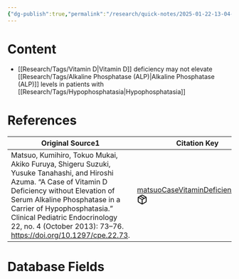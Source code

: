 ```yaml
---
{"dg-publish":true,"permalink":"/research/quick-notes/2025-01-22-13-04-08/","updated":"2025-01-28T19:48:04-05:00"}
---
```


# Content
- [[Research/Tags/Vitamin D\|Vitamin D]] deficiency may not elevate [[Research/Tags/Alkaline Phosphatase (ALP)\|Alkaline Phosphatase (ALP)]] levels in patients with [[Research/Tags/Hypophosphatasia\|Hypophosphatasia]]
# References
<div><table class="dataview table-view-table"><thead class="table-view-thead"><tr class="table-view-tr-header"><th class="table-view-th"><span>Original Source</span><span class="dataview small-text">1</span></th><th class="table-view-th"><span>Citation Key</span></th></tr></thead><tbody class="table-view-tbody"><tr><td><span>Matsuo, Kumihiro, Tokuo Mukai, Akiko Furuya, Shigeru Suzuki, Yusuke Tanahashi, and Hiroshi Azuma. “A Case of Vitamin D Deficiency without Elevation of Serum Alkaline Phosphatase in a Carrier of Hypophosphatasia.” Clinical Pediatric Endocrinology 22, no. 4 (October 2013): 73–76. <a rel="noopener nofollow" class="external-link" href="https://doi.org/10.1297/cpe.22.73" target="_blank">https://doi.org/10.1297/cpe.22.73</a>.</span></td><td><span><a data-tooltip-position="top" aria-label="Research/Evidence Sources/matsuoCaseVitaminDeficiency2013.md" data-href="Research/Evidence Sources/matsuoCaseVitaminDeficiency2013.md" href="Research/Evidence Sources/matsuoCaseVitaminDeficiency2013.md" class="internal-link" target="_blank" rel="noopener nofollow" fileclass-name="Research Links">matsuoCaseVitaminDeficiency2013</a><a class="metadata-menu fileclass-icon"><svg xmlns="http://www.w3.org/2000/svg" width="24" height="24" viewBox="0 0 24 24" fill="none" stroke="currentColor" stroke-width="2" stroke-linecap="round" stroke-linejoin="round" class="svg-icon lucide-package"><path d="m7.5 4.27 9 5.15"></path><path d="M21 8a2 2 0 0 0-1-1.73l-7-4a2 2 0 0 0-2 0l-7 4A2 2 0 0 0 3 8v8a2 2 0 0 0 1 1.73l7 4a2 2 0 0 0 2 0l7-4A2 2 0 0 0 21 16Z"></path><path d="m3.3 7 8.7 5 8.7-5"></path><path d="M12 22V12"></path></svg></a></span></td></tr></tbody></table></div>

# Database Fields
